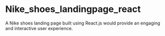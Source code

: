 # Nike_shoes_landingpage_react
A Nike shoes landing page built using React.js would provide an engaging and interactive user experience. 
